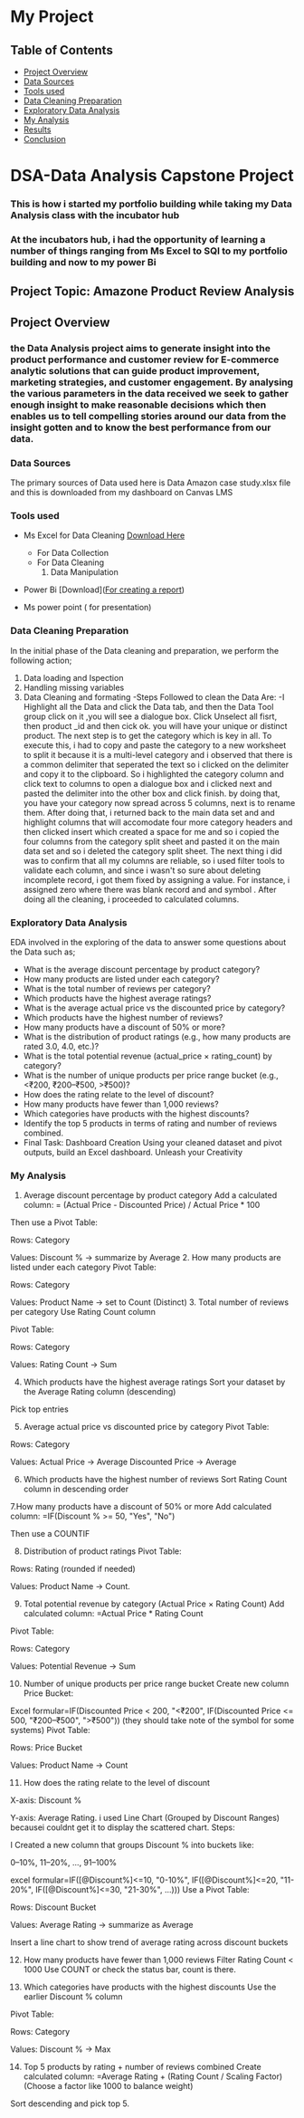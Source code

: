 # My Project
## Table of Contents
- [Project Overview](#project-overview)
- [Data Sources](#data-sources)
- [Tools used](#tools-used)
- [Data Cleaning Preparation](#data-cleaning-preparation)
- [Exploratory Data Analysis](#exploratory-data-analysis)
- [My Analysis](#my-analysis)
- [Results](#results)
- [Conclusion](#conclusion)
  
# DSA-Data Analysis Capstone Project

### This is how i started my portfolio building while taking my Data Analysis class with the incubator hub

### At the incubators hub, i had the opportunity of learning a number of things ranging from Ms Excel to SQl to my portfolio building and now to my power Bi

 ##  Project Topic: Amazone Product Review Analysis

 ##  Project Overview
 ### the Data Analysis project aims to generate insight into the product performance and customer review for E-commerce analytic solutions that can guide product improvement, marketing strategies, and customer engagement. By analysing the various parameters in the data received we seek to gather enough insight to make reasonable decisions which then enables us to tell compelling stories around our data from the insight gotten and to know the best performance from our data.
 
### Data Sources
The primary sources of Data used here is Data Amazon case study.xlsx file and this is downloaded from my dashboard on Canvas LMS

### Tools used
- Ms Excel for Data Cleaning  [Download Here](https://www.microsoft.com)
    - For Data Collection
    - For Data Cleaning
       1. Data Manipulation
         
- Power Bi [Download]([For creating a report](https://www.microsoft.com/en-us/download/details.aspx?id=58494))
- Ms power point ( for presentation)
  
### Data Cleaning Preparation
In the initial phase of the Data cleaning and preparation, we perform the following 
action;
1. Data loading and Ispection
2. Handling missing variables
3. Data Cleaning and formating
-Steps Followed to clean the Data Are:
    -I Highlight all the Data and click the Data tab, and then the Data Tool group click on it ,you will see a dialogue box. Click Unselect all fisrt, then product _id and then cick ok. you will have your unique or distinct product. The next step is to get the category which is key in all. To execute this, i had to copy and paste the category to a new worksheet to split it because it is a multi-level category and i observed that there is a common delimiter that seperated the text so i clicked on the delimiter and copy it to the clipboard. So i highlighted the category column and click text to columns to open a dialogue box and i clicked next and pasted the delimiter into the other box and click finish. by doing that, you have your category now spread across 5 columns, next is to rename them.  After doing that, i returned back to the main data set and and highlight columns that will accomodate four more category headers and then clicked insert which created a space for me and so i copied the four columns from the category split sheet and pasted it on the main data set and so i deleted the category split sheet. The next thing i did was to confirm that all my columns are reliable, so i used filter tools to validate each column, and since i wasn't so sure about deleting incomplete record, i got them fixed by assigning a value. For instance, i assigned zero where there was blank record and and symbol . After doing all the cleaning, i proceeded to calculated columns.

### Exploratory Data Analysis
EDA involved in the exploring of the data to answer some questions about the Data such as;
-	What is the average discount percentage by product category? 
-	How many products are listed under each category? 
-	What is the total number of reviews per category?  
-	Which products have the highest average ratings? 
-	What is the average actual price vs the discounted price by category? 
-	Which products have the highest number of reviews? 
-	How many products have a discount of 50% or more? 
-	What is the distribution of product ratings (e.g., how many products are rated 3.0, 
4.0, etc.)? 
-	What is the total potential revenue (actual_price × rating_count) by category? 
-	What is the number of unique products per price range bucket (e.g., <₹200, ₹200–₹500, >₹500)? 
-	How does the rating relate to the level of discount? 
-	How many products have fewer than 1,000 reviews? 
-	Which categories have products with the highest discounts? 
-	Identify the top 5 products in terms of rating and number of reviews combined. 
-	Final Task: Dashboard Creation 
Using your cleaned dataset and pivot outputs, build an Excel dashboard. Unleash your Creativity 


### My Analysis

 1. Average discount percentage by product category
Add a calculated column:
= (Actual Price - Discounted Price) / Actual Price * 100

Then use a Pivot Table:

Rows: Category

Values: Discount % → summarize by Average
2. How many products are listed under each category
Pivot Table:

Rows: Category

Values: Product Name → set to Count (Distinct)
 3. Total number of reviews per category
Use Rating Count column

Pivot Table:

Rows: Category

Values: Rating Count → Sum

4. Which products have the highest average ratings
Sort your dataset by the Average Rating column (descending)

Pick top entries

5. Average actual price vs discounted price by category
Pivot Table:

Rows: Category

Values: Actual Price → Average
Discounted Price → Average

 6. Which products have the highest number of reviews
Sort Rating Count column in descending order

 7.How many products have a discount of 50% or more
Add calculated column:
=IF(Discount % >= 50, "Yes", "No")

Then use a COUNTIF

 8. Distribution of product ratings
Pivot Table:

Rows: Rating (rounded if needed)

Values: Product Name → Count. 

9. Total potential revenue by category (Actual Price × Rating Count)
Add calculated column:
=Actual Price * Rating Count

Pivot Table:

Rows: Category

Values: Potential Revenue → Sum


10. Number of unique products per price range bucket
Create new column Price Bucket:

Excel formular=IF(Discounted Price < 200, "<₹200",
   IF(Discounted Price <= 500, "₹200–₹500", ">₹500")) (they should take note of the symbol for some systems)
Pivot Table:

Rows: Price Bucket

Values: Product Name → Count

 11. How does the rating relate to the level of discount

X-axis: Discount %

Y-axis: Average Rating. i used Line Chart (Grouped by Discount Ranges) becausei couldnt get it to display the scattered chart.
Steps:

I Created a new column that groups Discount % into buckets like:

0–10%, 11–20%, ..., 91–100%

excel formular=IF([@Discount%]<=10, "0-10%",
  IF([@Discount%]<=20, "11-20%",
  IF([@Discount%]<=30, "21-30%", ...)))
Use a Pivot Table:

Rows: Discount Bucket

Values: Average Rating → summarize as Average

Insert a line chart to show trend of average rating across discount buckets

 12. How many products have fewer than 1,000 reviews
Filter Rating Count < 1000
Use COUNT or check the status bar, count is there.

 13. Which categories have products with the highest discounts
Use the earlier Discount % column

Pivot Table:

Rows: Category

Values: Discount % → Max

14. Top 5 products by rating + number of reviews combined
Create calculated column:
=Average Rating + (Rating Count / Scaling Factor)
(Choose a factor like 1000 to balance weight)

Sort descending and pick top 5.
 


